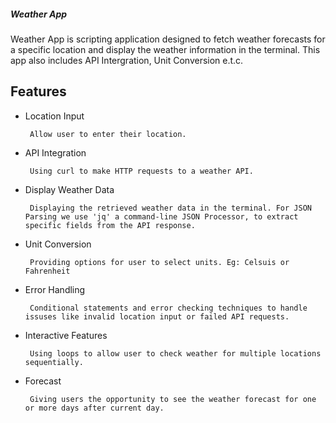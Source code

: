 ##### Weather App
Weather App is scripting application designed to fetch weather forecasts for a specific location and display the weather information in the terminal. This app also includes API Intergration, Unit Conversion e.t.c.

## Features
+ Location Input
  ~~~
   Allow user to enter their location.
  ~~~
 
+ API Integration
  ~~~
   Using curl to make HTTP requests to a weather API.
  ~~~
 
+ Display Weather Data
  ~~~
   Displaying the retrieved weather data in the terminal. For JSON Parsing we use 'jq' a command-line JSON Processor, to extract specific fields from the API response.
  ~~~
 
+ Unit Conversion
  ~~~
   Providing options for user to select units. Eg: Celsuis or Fahrenheit
  ~~~
  
+ Error Handling
  ~~~
   Conditional statements and error checking techniques to handle issuses like invalid location input or failed API requests.
  ~~~
 
+ Interactive Features
  ~~~
   Using loops to allow user to check weather for multiple locations sequentially.
  ~~~
  
+ Forecast
  ~~~
   Giving users the opportunity to see the weather forecast for one or more days after current day.
  ~~~
